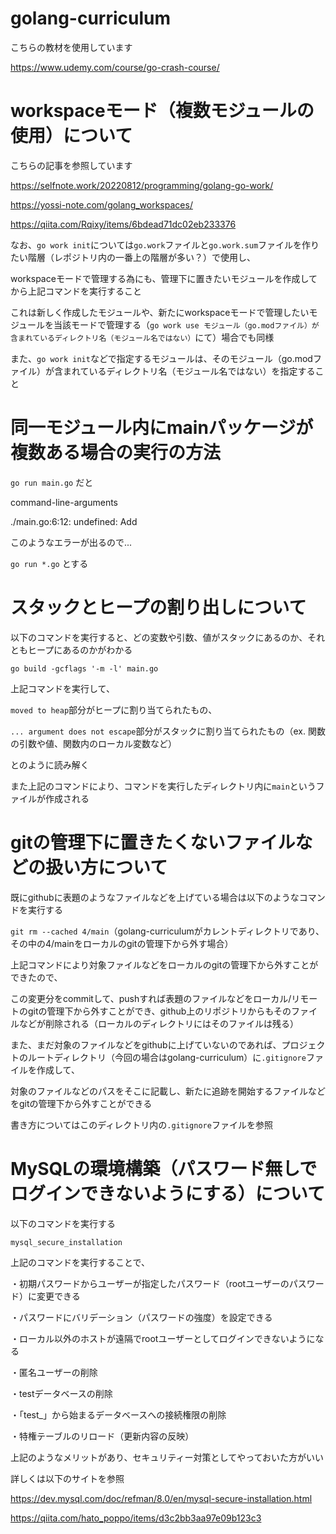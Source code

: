 # golang-curriculum

こちらの教材を使用しています

https://www.udemy.com/course/go-crash-course/

# workspaceモード（複数モジュールの使用）について

こちらの記事を参照しています

https://selfnote.work/20220812/programming/golang-go-work/

https://yossi-note.com/golang_workspaces/

https://qiita.com/Rqixy/items/6bdead71dc02eb233376

なお、`go work init`については`go.work`ファイルと`go.work.sum`ファイルを作りたい階層（レポジトリ内の一番上の階層が多い？）で使用し、

workspaceモードで管理する為にも、管理下に置きたいモジュールを作成してから上記コマンドを実行すること

これは新しく作成したモジュールや、新たにworkspaceモードで管理したいモジュールを当該モードで管理する（`go work use モジュール（go.modファイル）が含まれているディレクトリ名（モジュール名ではない）`にて）場合でも同様

また、`go work init`などで指定するモジュールは、そのモジュール（go.modファイル）が含まれているディレクトリ名（モジュール名ではない）を指定すること

# 同一モジュール内にmainパッケージが複数ある場合の実行の方法

`go run main.go` だと 

command-line-arguments

./main.go:6:12: undefined: Add

このようなエラーが出るので...

`go run *.go` とする

# スタックとヒープの割り出しについて

以下のコマンドを実行すると、どの変数や引数、値がスタックにあるのか、それともヒープにあるのかがわかる

`go build -gcflags '-m -l' main.go`

上記コマンドを実行して、

`moved to heap`部分がヒープに割り当てられたもの、

`... argument does not escape`部分がスタックに割り当てられたもの（ex. 関数の引数や値、関数内のローカル変数など）

とのように読み解く

また上記のコマンドにより、コマンドを実行したディレクトリ内に`main`というファイルが作成される

# gitの管理下に置きたくないファイルなどの扱い方について

既にgithubに表題のようなファイルなどを上げている場合は以下のようなコマンドを実行する

`git rm --cached 4/main`（golang-curriculumがカレントディレクトリであり、その中の4/mainをローカルのgitの管理下から外す場合）

上記コマンドにより対象ファイルなどをローカルのgitの管理下から外すことができたので、

この変更分をcommitして、pushすれば表題のファイルなどをローカル/リモートのgitの管理下から外すことができ、github上のリポジトリからもそのファイルなどが削除される（ローカルのディレクトリにはそのファイルは残る）

また、まだ対象のファイルなどをgithubに上げていないのであれば、プロジェクトのルートディレクトリ（今回の場合はgolang-curriculum）に`.gitignore`ファイルを作成して、

対象のファイルなどのパスをそこに記載し、新たに追跡を開始するファイルなどをgitの管理下から外すことができる

書き方についてはこのディレクトリ内の`.gitignore`ファイルを参照

# MySQLの環境構築（パスワード無しでログインできないようにする）について

以下のコマンドを実行する

`mysql_secure_installation`

上記のコマンドを実行することで、

・初期パスワードからユーザーが指定したパスワード（rootユーザーのパスワード）に変更できる

・パスワードにバリデーション（パスワードの強度）を設定できる

・ローカル以外のホストが遠隔でrootユーザーとしてログインできないようになる

・匿名ユーザーの削除

・testデータベースの削除

・「test_」から始まるデータベースへの接続権限の削除

・特権テーブルのリロード（更新内容の反映）

上記のようなメリットがあり、セキュリティー対策としてやっておいた方がいい

詳しくは以下のサイトを参照

https://dev.mysql.com/doc/refman/8.0/en/mysql-secure-installation.html

https://qiita.com/hato_poppo/items/d3c2bb3aa97e09b123c3







